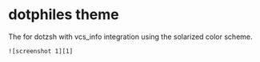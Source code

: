 dotphiles theme
===============

The for dotzsh with vcs_info integration using the solarized color
scheme.

    ![screenshot 1][1]

[1]: https://raw.github.com/dotphiles/dotzsh/master/themes/dotphiles/screenshots/dotphiles.png "screenshot 1"

